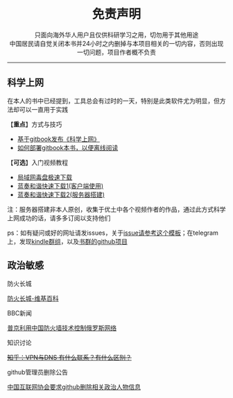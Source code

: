 <h1 align="center"> 免责声明 </h1>

<p align="center">
只面向海外华人用户且仅供科研学习之用，切勿用于其他用途
<br>
中国居民请自觉关闭本书并24小时之内删掉与本项目相关的一切内容，否则出现一切问题，项目作者概不负责
</p>
<hr>


## 科学上网

在本人的书中已经提到，工具总会有过时的一天，特别是此类软件尤为明显，但方法却可以一直用于实践

【**重点**】方式与技巧

* [基于gitbook发布《科学上网》](http://loremwalker.github.io/fq-book)
* [如何部署gitbook本书，以便离线阅读](https://github.com/loremwalker/fq-book/tree/gh-pages)

【**可选**】入门视频教程

* [局域网毒盘极速下载](https://pan.baidu.com/s/1z6bKBbFKJH1nXWnqWNF0xQ#list/path=%2F)   
* [蓝奏和谐快速下载1(客户端使用)](https://pan.lanzou.com/b225070/)     
* [蓝奏和谐快速下载2(服务器搭建)](https://pan.lanzou.com/b225071/)  

注：服务器搭建非本人原创，收集于优土中各个视频作者的作品，通过此方式科学上网成功的话，请多多订阅以支持他们

ps：如有疑问或好的网址请发issues，关于[issue请参考这个模板](https://github.com/loremwalker/WebSiteUseful/blob/master/ISSUE_TEMPLATE.md)；在telegram上，发现[kindle群组](https://t.me/zebook)，以及[书群的github项目](https://github.com/zebook/zebook)

## 政治敏感

防火长城

[防火长城-维基百科](https://zh.wikipedia.org/wiki/%E9%98%B2%E7%81%AB%E9%95%BF%E5%9F%8E)

BBC新闻

[普京利用中国防火墙技术控制俄罗斯网络](http://www.bbc.com/zhongwen/simp/china/2016/11/161129_russia_china_internet)

知识讨论

<s>[知乎：VPN与DNS 有什么联系？有什么区别？](https://www.zhihu.com/question/37647950)</s>

github管理员删除公告

[中国互联网协会要求github删除相关政治人物信息](https://github.com/github/gov-takedowns/blob/78775b09e64d85f08547287cab204b48b2491192/China/2016/2016-06-08-programthink-zhao.md)

